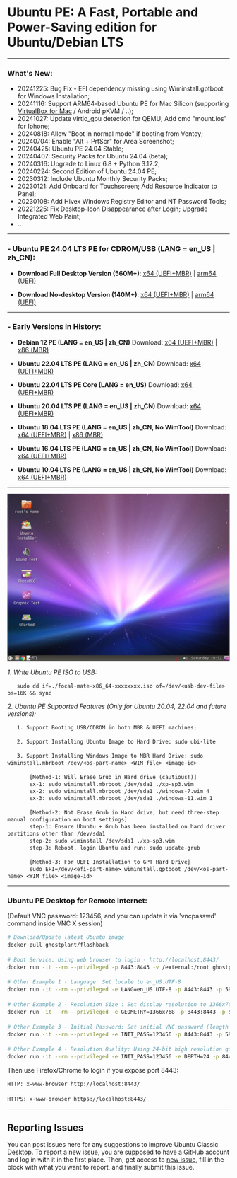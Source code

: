 # Ubuntu PE: A Fast, Portable and Power-Saving edition for Ubuntu/Debian LTS

------------------------------------------
### What's New:

* 20241225: Bug Fix - EFI dependency missing using Wiminstall.gptboot for Windows Installation;
* 20241116: Support ARM64-based Ubuntu PE for Mac Silicon (supporting [VirtualBox for Mac](https://www.virtualbox.org/wiki/Downloads) / Android pKVM / ..);
* 20241027: Update virtio_gpu detection for QEMU; Add cmd "mount.ios" for Iphone;
* 20240818: Allow "Boot in normal mode" if booting from Ventoy;
* 20240704: Enable "Alt + PrtScr" for Area Screenshot;
* 20240425: Ubuntu PE 24.04 Stable;
* 20240407: Security Packs for Ubuntu 24.04 (beta);
* 20240316: Upgrade to Linux 6.8 + Python 3.12.2;
* 20240224: Second Edition of Ubuntu 24.04 PE;
* 20230312: Include Ubuntu Monthly Security Packs;
* 20230121: Add Onboard for Touchscreen; Add Resource Indicator to Panel;
* 20230108: Add Hivex Windows Registry Editor and NT Password Tools;
* 20221225: Fix Desktop-Icon Disappearance after Login; Upgrade Integrated Web Paint;
* ..

------------------------------------------

### - Ubuntu PE 24.04 LTS PE for CDROM/USB (LANG = en_US | zh_CN):

- **Download Full Desktop Version (560M+)**: [x64 (UEFI+MBR)](https://github.com/ghostplant/ubuntu-pe/releases/download/ubuntu-24.04/noble-mate-x86_64-20241225.iso) | [arm64 (UEFI)](https://github.com/ghostplant/ubuntu-pe/releases/download/ubuntu-24.04/noble-mate-aarch64-20241225.iso)

- **Download No-desktop Version (140M+)**: [x64 (UEFI+MBR)](https://github.com/ghostplant/ubuntu-pe/releases/download/ubuntu-24.04/noble-core-x86_64-20241122.iso) | [arm64 (UEFI)](https://github.com/ghostplant/ubuntu-pe/releases/download/ubuntu-24.04/noble-core-aarch64-20241122.iso)

------------------------------------------

### - Early Versions in History:

- **Debian 12 PE (LANG = en_US | zh_CN)** Download: [x64 (UEFI+MBR)](https://github.com/ghostplant/ubuntu-pe/releases/download/debian-12/debian-mate-x86_64-20231220.iso) | [x86 (MBR)](https://github.com/ghostplant/ubuntu-pe/releases/download/debian-12/debian-mate-i686-20231226.iso)

- **Ubuntu 22.04 LTS PE (LANG = en_US | zh_CN)** Download: [x64 (UEFI+MBR)](https://github.com/ghostplant/ubuntu-pe/releases/download/ubuntu-22.04/jammy-mate-x86_64-20231220.iso)

- **Ubuntu 22.04 LTS PE Core (LANG = en_US)** Download: [x64 (UEFI+MBR)](https://github.com/ghostplant/ubuntu-pe/releases/download/ubuntu-22.04/jammy-core-x86_64-20221015.iso)

- **Ubuntu 20.04 LTS PE (LANG = en_US | zh_CN)** Download: [x64 (UEFI+MBR)](https://github.com/ghostplant/ubuntu-pe/releases/download/ubuntu-20.04/focal-mate-x86_64-20221002.iso)

- **Ubuntu 18.04 LTS PE (LANG = en_US | zh_CN, No WimTool)** Download: [x64 (UEFI+MBR)](https://github.com/ghostplant/ubuntu-pe/releases/download/ubuntu-18.04/bionic-mate-amd64-20200222.iso) | [x86 (MBR)](https://github.com/ghostplant/ubuntu-pe/releases/download/ubuntu-18.04/bionic-mate-i386-20200222.iso)

- **Ubuntu 16.04 LTS PE (LANG = en_US | zh_CN, No WimTool)** Download: [x64 (UEFI+MBR)](https://github.com/ghostplant/ubuntu-pe/releases/download/ubuntu-18.04/xenial-classic-amd64-20231217.iso)

- **Ubuntu 10.04 LTS PE (LANG = en_US | zh_CN, No WimTool)** Download: [x64 (UEFI+MBR)](https://github.com/ghostplant/ubuntu-pe/releases/download/ubuntu-18.04/maverick-classic-amd64.iso)

------------------------------------------

<p align="center">
  <img src="Ubuntu_en.jpg" data-canonical-src="Ubuntu_en.jpg" />
</p>

   *1. Write Ubuntu PE ISO to USB:*

       sudo dd if=./focal-mate-x86_64-xxxxxxxx.iso of=/dev/<usb-dev-file> bs=16K && sync

   *2. Ubuntu PE Supported Features (Only for Ubuntu 20.04, 22.04 and future versions):*
   
       1. Support Booting USB/CDROM in both MBR & UEFI machines;

       2. Support Installing Ubuntu Image to Hard Drive: sudo ubi-lite

       3. Support Installing Windows Image to MBR Hard Drive: sudo wiminstall.mbrboot /dev/<os-part-name> <WIM file> <image-id>

           [Method-1: Will Erase Grub in Hard drive (cautious!)]
           ex-1: sudo wiminstall.mbrboot /dev/sda1 ./xp-sp3.wim
           ex-2: sudo wiminstall.mbrboot /dev/sda1 ./windows-7.wim 4
           ex-3: sudo wiminstall.mbrboot /dev/sda1 ./windows-11.wim 1

           [Method-2: Not Erase Grub in Hard drive, but need three-step manual configuration on boot settings]
           step-1: Ensure Ubuntu + Grub has been installed on hard driver partitions other than /dev/sda1
           step-2: sudo wiminstall /dev/sda1 ./xp-sp3.wim
           step-3: Reboot, login Ubuntu and run: sudo update-grub
           
           [Method-3: For UEFI Installation to GPT Hard Drive]
           sudo EFI=/dev/<efi-part-name> wiminstall.gptboot /dev/<os-part-name> <WIM file> <image-id>

------------------------------------------

### Ubuntu PE Desktop for Remote Internet:
(Default VNC password: 123456, and you can update it via 'vncpasswd' command inside VNC X session)

```sh
# Download/Update latest Ubuntu image
docker pull ghostplant/flashback

# Boot Service: Using web browser to login - http://localhost:8443/
docker run -it --rm --privileged -p 8443:8443 -v /external:/root ghostplant/flashback

# Other Example 1 - Language: Set locale to en_US.UTF-8
docker run -it --rm --privileged -e LANG=en_US.UTF-8 -p 8443:8443 -p 5901:5901 -v /external:/root ghostplant/flashback

# Other Example 2 - Resolution Size : Set display resolution to 1366x768
docker run -it --rm --privileged -e GEOMETRY=1366x768 -p 8443:8443 -p 5901:5901 -v /external:/root ghostplant/flashback

# Other Example 3 - Initial Password: Set initial VNC password (length of password must be between 6 to 8).
docker run -it --rm --privileged -e INIT_PASS=123456 -p 8443:8443 -p 5901:5901 -v /external:/root ghostplant/flashback

# Other Example 4 - Resolution Quality: Using 24-bit high resolution quality (Only recommended in high-bandwidth network)
docker run -it --rm --privileged -e INIT_PASS=123456 -e DEPTH=24 -p 8443:8443 -p 5901:5901 -v /external:/root ghostplant/flashback
```

Then use Firefox/Chrome to login if you expose port 8443:

```sh
HTTP: x-www-browser http://localhost:8443/

HTTPS: x-www-browser https://localhost:8443/
```

------------------------------------------

## Reporting Issues

You can post issues here for any suggestions to improve Ubuntu Classic Desktop. To report a new issue, you are supposed to have a GitHub account and log in with it in the first place. Then, get access to [new issue](https://github.com/ghostplant/ubuntu-classic/issues/new), fill in the block with what you want to report, and finally submit this issue.
